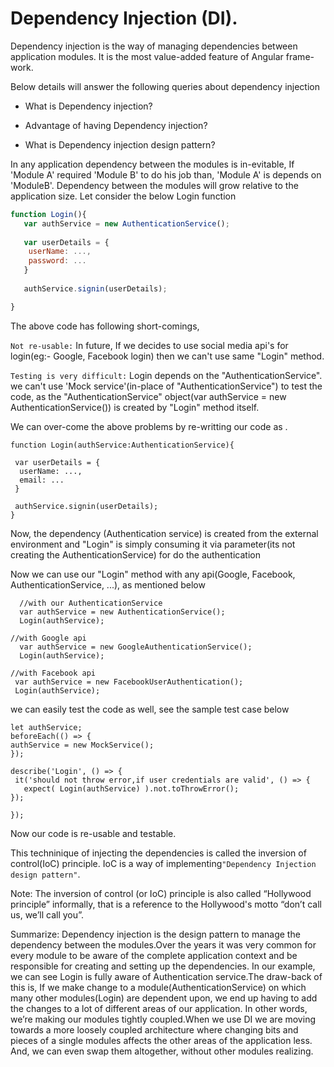 # Dependency Injection (DI).
   Dependency injection is the way of managing dependencies between application modules. It is the most value-added feature of Angular
   frame-work.
   
   Below details will answer the following queries about dependency injection
   * What is Dependency injection?
   
   * Advantage of having Dependency injection?
   
   * What is Dependency injection design pattern?
    
   
   In any application dependency between the modules is in-evitable, If 'Module A' required 'Module B' to do his job than, 'Module A' is depends on 'ModuleB'. Dependency between the modules will grow relative to the application size.
   Let consider the below Login function

```js
function Login(){
   var authService = new AuthenticationService();
    
   var userDetails = {
	userName: ...,
	password: ...
   }
  
   authService.signin(userDetails);

}
```

The above code has following short-comings,

``` Not re-usable: ``` In future, If we decides to use social media api's for login(eg:- Google, Facebook login) then we can't use same "Login" method. 

``` Testing is very difficult: ```
Login depends on the "AuthenticationService". we can't use 'Mock service'(in-place of "AuthenticationService") to test the code, as the "AuthenticationService" object(var authService = new AuthenticationService()) is created by "Login" method itself.

We can over-come the above problems by re-writting our code as .
  ```
  function Login(authService:AuthenticationService){
    
   var userDetails = {
	userName: ...,
	email: ...
   }
  
   authService.signin(userDetails);
}
```
Now, the dependency (Authentication service) is created from the external environment and "Login" is simply consuming it via parameter(its not creating the AuthenticationService) for do the authentication

Now we can use our "Login" method with any api(Google, Facebook, AuthenticationService, ...), as mentioned below

```
  //with our AuthenticationService
  var authService = new AuthenticationService();
  Login(authService);
```

```
//with Google api
  var authService = new GoogleAuthenticationService();
  Login(authService); 
 ```
 ```
 //with Facebook api
  var authService = new FacebookUserAuthentication();
  Login(authService); 
```

we can easily test the code as well, see the sample test case below
```
let authService;
beforeEach(() => {
authService = new MockService();
});

describe('Login', () => {
 it('should not throw error,if user credentials are valid', () => {
   expect( Login(authService) ).not.toThrowError();
});

});

```
Now our code is re-usable and testable.

This techninique of injecting the dependencies is called the inversion of control(IoC) principle. IoC is a way of implementing```"Dependency Injection design pattern"```.

Note: The inversion of control (or IoC) principle is also called “Hollywood principle” informally, that is a reference to the Hollywood's motto “don’t call us, we’ll call you”.


Summarize: Dependency injection is the design pattern to manage the dependency between the modules.Over the years it was very common for every module to be aware of the complete application context and be responsible for creating and setting up the dependencies. In our example, we can see Login is fully aware of Authentication service.The draw-back of this is, If we make change to a module(AuthenticationService) on which many other modules(Login) are dependent upon, we end up having to add the changes to a lot of different areas of our application. In other words, we’re making our modules tightly coupled.When we use DI we are moving towards a more loosely coupled architecture where changing bits and pieces of a single modules affects the other areas of the application less. And, we can even swap them altogether, without other modules realizing.


